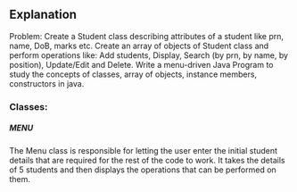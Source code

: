 ## Explanation

Problem: Create a Student class describing attributes of a student like prn, name, DoB, marks etc. Create an array of objects of Student class and perform operations like: Add students, Display, Search
(by prn, by name, by position), Update/Edit and Delete. Write a menu-driven Java Program to study the concepts of classes, array of objects, instance members, constructors in java.

### Classes:
##### MENU
The Menu class is responsible for letting the user enter the initial student details that are required for the rest of the code to work. It takes the details of 5 students and then displays the operations that can be performed on them.
